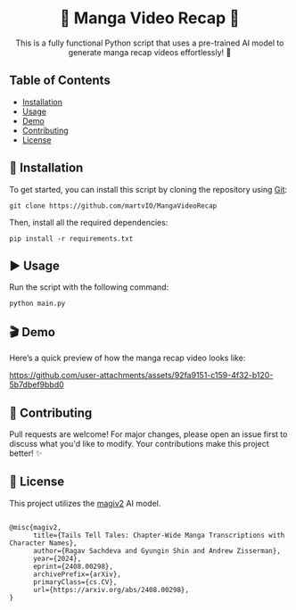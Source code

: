<h1 align="center"> 📖 Manga Video Recap 🎥 </h1>

<p align="center">
  This is a fully functional Python script that uses a pre-trained AI model to generate manga recap videos effortlessly! 🚀
</p>

<!-- Table of Contents -->
<h2>Table of Contents</h2>
<ul>
  <li><a href="#installation">Installation</a></li>
  <li><a href="#usage">Usage</a></li>
  <li><a href="#demo">Demo</a></li>
  <li><a href="#contributing">Contributing</a></li>
  <li><a href="#license">License</a></li>
</ul>

<!-- Installation -->
<h2 id="installation">🔧 Installation</h2>
<p>To get started, you can install this script by cloning the repository using <a href="https://git-scm.com/downloads">Git</a>:</p>
<pre><code>git clone https://github.com/martvIO/MangaVideoRecap</code></pre>
<p>Then, install all the required dependencies:</p>
<pre><code>pip install -r requirements.txt</code></pre>

<!-- Usage -->
<h2 id="usage">▶️ Usage</h2>
<p>Run the script with the following command:</p>
<pre><code>python main.py</code></pre>

<!-- Demo -->
<h2 id="demo">🎬 Demo</h2>
<p>Here’s a quick preview of how the manga recap video looks like:</p>


https://github.com/user-attachments/assets/92fa9151-c159-4f32-b120-5b7dbef9bbd0


<!-- Contributing -->
<h2 id="contributing">🤝 Contributing</h2>
<p>Pull requests are welcome! For major changes, please open an issue first to discuss what you'd like to modify. Your contributions make this project better! ✨</p>

<!-- License -->
<h2 id="license">📜 License</h2>
<p>This project utilizes the <a href="https://huggingface.co/ragavsachdeva/magiv2">magiv2</a> AI model.</p>
<pre><code>
@misc{magiv2,
      title={Tails Tell Tales: Chapter-Wide Manga Transcriptions with Character Names}, 
      author={Ragav Sachdeva and Gyungin Shin and Andrew Zisserman},
      year={2024},
      eprint={2408.00298},
      archivePrefix={arXiv},
      primaryClass={cs.CV},
      url={https://arxiv.org/abs/2408.00298}, 
}
</code></pre>
